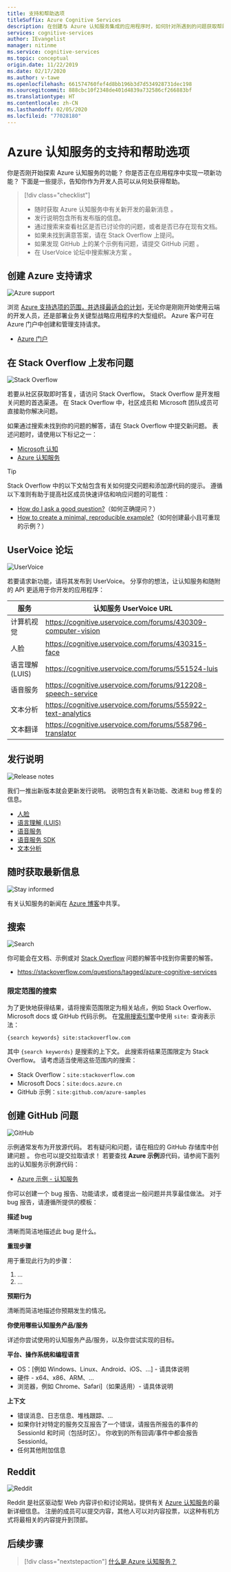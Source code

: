 ```yaml
---
title: 支持和帮助选项
titleSuffix: Azure Cognitive Services
description: 在创建与 Azure 认知服务集成的应用程序时，如何针对所遇到的问题获取帮助和支持。
services: cognitive-services
author: IEvangelist
manager: nitinme
ms.service: cognitive-services
ms.topic: conceptual
origin.date: 11/22/2019
ms.date: 02/17/2020
ms.author: v-tawe
ms.openlocfilehash: 661574760fef4d8bb196b3d7d534928731dec198
ms.sourcegitcommit: 888cbc10f2348de401d4839a732586cf266883bf
ms.translationtype: HT
ms.contentlocale: zh-CN
ms.lasthandoff: 02/05/2020
ms.locfileid: "77028180"
---
```

# <a name="azure-cognitive-services-support-and-help-options"></a>Azure 认知服务的支持和帮助选项

你是否刚开始探索 Azure 认知服务的功能？ 你是否正在应用程序中实现一项新功能？ 下面是一些提示，告知你作为开发人员可以从何处获得帮助。

> [!div class="checklist"]
> * 随时获取 Azure 认知服务中有关新开发的最新消息  。
> * 发行说明包含所有发布版的信息。
> * 通过搜索来查看社区是否已讨论你的问题，或者是否已存在现有文档。
> * 如果未找到满意答案，请在 Stack Overflow 上提问。 
> * 如果发现 GitHub 上的某个示例有问题，请提交 GitHub 问题  。
> * 在 UserVoice 论坛中搜索解决方案  。

## <a name="create-an-azure-support-request"></a>创建 Azure 支持请求

<div class='icon is-large'>
    <img alt='Azure support' src='https://docs.microsoft.com/media/logos/logo_azure.svg'>
</div>

浏览 [Azure 支持选项的范围，并选择最适合的计划](https://support.azure.cn/support/plans)，无论你是刚刚开始使用云端的开发人员，还是部署业务关键型战略应用程序的大型组织。 Azure 客户可在 Azure 门户中创建和管理支持请求。

* [Azure 门户](https://portal.azure.cn/#blade/Microsoft_Azure_Support/HelpAndSupportBlade/overview)

## <a name="post-a-question-on-stack-overflow"></a>在 Stack Overflow 上发布问题

<div class='icon is-large'>
    <img alt='Stack Overflow' src='https://docs.microsoft.com/media/logos/logo_stackoverflow.svg'>
</div>

若要从社区获取即时答复，请访问 Stack Overflow。 Stack Overflow 是开发相关问题的首选渠道。 在 Stack Overflow 中，社区成员和 Microsoft 团队成员可直接助你解决问题。

如果通过搜索未找到你的问题的解答，请在 Stack Overflow 中提交新问题。 表述问题时，请使用以下标记之一：

 - [Microsoft 认知](https://stackoverflow.com/questions/tagged/microsoft-cognitive)
 - [Azure 认知服务](https://stackoverflow.com/questions/tagged/azure-cognitive-services)

> [!TIP]
> Stack Overflow 中的以下文帖包含有关如何提交问题和添加源代码的提示。 遵循以下准则有助于提高社区成员快速评估和响应问题的可能性：
> * [How do I ask a good question?](https://stackoverflow.com/help/how-to-ask)（如何正确提问？）
> * [How to create a minimal, reproducible example?](https://stackoverflow.com/help/minimal-reproducible-example)（如何创建最小且可重现的示例？）

## <a name="uservoice-forum"></a>UserVoice 论坛

<div class='icon is-large'>
    <img alt='UserVoice' src='https://docs.microsoft.com/media/logos/logo-uservoice.svg'>
</div>

若要请求新功能，请将其发布到 UserVoice。 分享你的想法，让认知服务和随附的 API 更适用于你开发的应用程序：

| 服务                       | 认知服务 UserVoice URL |
|-------------------------------|---------------|
| 计算机视觉               | https://cognitive.uservoice.com/forums/430309-computer-vision |
| 人脸                          | https://cognitive.uservoice.com/forums/430315-face |
| 语言理解 (LUIS) | https://cognitive.uservoice.com/forums/551524-luis |
| 语音服务               | https://cognitive.uservoice.com/forums/912208-speech-service |
| 文本分析                | https://cognitive.uservoice.com/forums/555922-text-analytics |
| 文本翻译               | https://cognitive.uservoice.com/forums/558796-translator |

## <a name="release-notes"></a>发行说明

<div class='icon is-large'>
    <img alt='Release notes' src='https://docs.microsoft.com/media/common/i_learn-about.svg'>
</div>

我们一推出新版本就会更新发行说明。 说明包含有关新功能、改进和 bug 修复的信息。

 - [人脸](face/releasenotes.md)
 - [语言理解 (LUIS)](luis/whats-new.md)
 - [语音服务](speech-service/releasenotes.md)
 - [语音服务 SDK](speech-service/devices-sdk-release-notes.md)
 - [文本分析](text-analytics/overview.md)

## <a name="stay-informed"></a>随时获取最新信息

<div class='icon is-large'>
    <img alt='Stay informed' src='https://docs.microsoft.com/media/common/i_blog.svg'>
</div>

有关认知服务的新闻在 [Azure 博客](https://azure.microsoft.com/blog/topics/cognitive-services/)中共享。

## <a name="search"></a>搜索

<div class='icon is-large'>
    <img alt='Search' src='https://docs.microsoft.com/media/common/i_search.svg'>
</div>

你可能会在文档、示例或对 [Stack Overflow](https://www.stackoverflow.com) 问题的解答中找到你需要的解答。

 - https://stackoverflow.com/questions/tagged/azure-cognitive-services

### <a name="scoped-search"></a>限定范围的搜索

为了更快地获得结果，请将搜索范围限定为相关站点，例如 Stack Overflow、Microsoft docs 或 GitHub 代码示例。 在[常用搜索引擎](https://bing.com)中使用 `site:` 查询表示法：

```
{search keywords} site:stackoverflow.com
```

其中 `{search keywords}` 是搜索的上下文。 此搜索将结果范围限定为 Stack Overflow。 请考虑适当使用这些范围内的搜索：

 - Stack Overflow：`site:stackoverflow.com`
 - Microsoft Docs：`site:docs.azure.cn`
 - GitHub 示例：`site:github.com/azure-samples`

## <a name="create-a-github-issue"></a>创建 GitHub 问题

<div class='icon is-large'>
    <img alt='GitHub' src='https://docs.microsoft.com/media/logos/logo_octokitty.svg'>
</div>

示例通常发布为开放源代码。 若有疑问和问题，请在相应的 GitHub 存储库中创建问题  。 你也可以提交拉取请求！ 若要查找 **Azure 示例**源代码，请参阅下面列出的认知服务示例源代码：

* [Azure 示例 - 认知服务](https://github.com/Azure-Samples?utf8=%E2%9C%93&q=cognitive&type=&language=)

你可以创建一个 bug 报告、功能请求，或者提出一般问题并共享最佳做法。 对于 bug 报告，请遵循所提供的模板：

**描述 bug**

清晰而简洁地描述此 bug 是什么。

**重现步骤**

用于重现此行为的步骤：
1. ...
2. ...

**预期行为**

清晰而简洁地描述你预期发生的情况。

**你使用哪些认知服务产品/服务**

详述你尝试使用的认知服务产品/服务，以及你尝试实现的目标。

**平台、操作系统和编程语言**

 - OS：[例如 Windows、Linux、Android、iOS、...] - 请具体说明
 - 硬件 - x64、x86、ARM、...
 - 浏览器，例如 Chrome、Safari]（如果适用）- 请具体说明

**上下文**

 - 错误消息、日志信息、堆栈跟踪、...
 - 如果你针对特定的服务交互报告了一个错误，请报告所报告的事件的 SessionId 和时间（包括时区）。 你收到的所有回调/事件中都会报告 SessionId。
 - 任何其他附加信息

## <a name="reddit"></a>Reddit

<div class='icon is-large'>
    <img alt='Reddit' src='https://docs.microsoft.com/media/logos/logo_reddit.svg'>
</div>

Reddit 是社区驱动型 Web 内容评价和讨论网站，提供有关 [Azure 认知服务](https://www.reddit.com/r/AZURE/search/?q=Cognitive%20Services&restrict_sr=1)的最新详细信息。 注册的成员可以提交内容，其他人可以对内容投票，以这种有机方式将最相关的内容提升到顶部。

## <a name="next-steps"></a>后续步骤

> [!div class="nextstepaction"]
> [什么是 Azure 认知服务？](welcome.md)